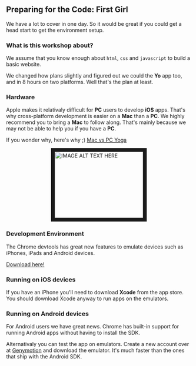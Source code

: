 ## Preparing for the Code: First Girl

We have a lot to cover in one day. So it would be great if you could get a head start to get the environment setup.

### What is this workshop about?

We assume that you know enough about ```html```, ```css``` and ```javascript``` to build a basic website.

We changed how plans slightly and figured out we could the **Yo** app too, and in 8 hours on two platforms. Well that's the plan at least.

### Hardware

Apple makes it relativaly difficult for **PC** users to develop **iOS** apps. That's why cross-platform development is easier on a **Mac** than a **PC**.
We highly recommend you to bring a **Mac** to follow along. That's mainly because we may not be able to help you if you have a **PC**.

If you wonder why, here's why ;) [Mac vs PC Yoga](https://www.youtube.com/watch?v=XkRaqB7OXZI)

<a style="width: 100%;display: block;" href="http://www.youtube.com/watch?feature=player_embedded&v=XkRaqB7OXZI
" target="_blank"><img style="margin: 0 auto;display: block;" src="http://img.youtube.com/vi/XkRaqB7OXZI/0.jpg"
alt="IMAGE ALT TEXT HERE" width="240" height="180" border="10" /></a>

### Development Environment

The Chrome devtools has great new features to emulate devices such as iPhones, iPads and Android devices.

[Download here!](https://www.google.com/chrome/browser/#eula)


### Running on iOS devices

If you have an iPhone you'll need to download **Xcode** from the app store. You should download Xcode anyway to run apps on the emulators.

### Running on Android devices

For Android users we have great news. Chrome has built-in support for running Android apps without having to install the SDK.

Alternativaly you can test the app on emulators. Create a new account over 
at [Genymotion](http://www.genymotion.com/) and download the emulator. 
It's much faster than the ones that ship with the Android SDK.